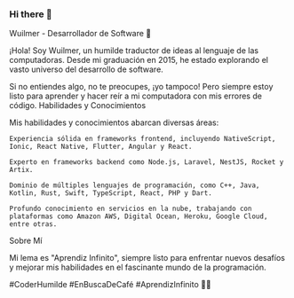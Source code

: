 ### Hi there 👋

<!--
**wuilmerj24/wuilmerj24** is a ✨ _special_ ✨ repository because its `README.md` (this file) appears on your GitHub profile.

Here are some ideas to get you started:

- 🔭 I’m currently working on ...
- 🌱 I’m currently learning ...
- 👯 I’m looking to collaborate on ...
- 🤔 I’m looking for help with ...
- 💬 Ask me about ...
- 📫 How to reach me: ...
- 😄 Pronouns: ...
- ⚡ Fun fact: ...
-->
Wuilmer - Desarrollador de Software 🚀

¡Hola! Soy Wuilmer, un humilde traductor de ideas al lenguaje de las computadoras. Desde mi graduación en 2015, he estado explorando el vasto universo del desarrollo de software.

Si no entiendes algo, no te preocupes, ¡yo tampoco! Pero siempre estoy listo para aprender y hacer reír a mi computadora con mis errores de código.
Habilidades y Conocimientos

Mis habilidades y conocimientos abarcan diversas áreas:

    Experiencia sólida en frameworks frontend, incluyendo NativeScript, Ionic, React Native, Flutter, Angular y React.

    Experto en frameworks backend como Node.js, Laravel, NestJS, Rocket y Artix.

    Dominio de múltiples lenguajes de programación, como C++, Java, Kotlin, Rust, Swift, TypeScript, React, PHP y Dart.

    Profundo conocimiento en servicios en la nube, trabajando con plataformas como Amazon AWS, Digital Ocean, Heroku, Google Cloud, entre otras.

Sobre Mí

Mi lema es "Aprendiz Infinito", siempre listo para enfrentar nuevos desafíos y mejorar mis habilidades en el fascinante mundo de la programación.

#CoderHumilde #EnBuscaDeCafé #AprendizInfinito 🚀🤖
